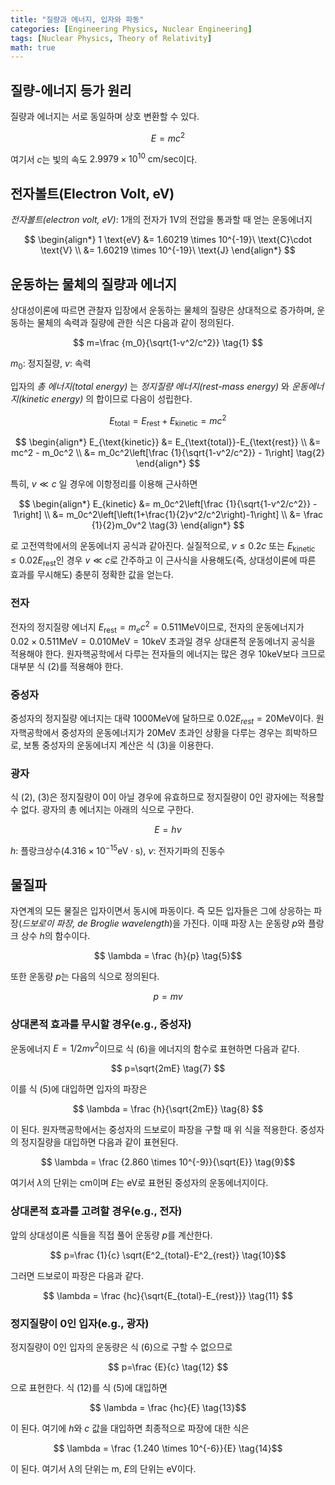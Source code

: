 ```yaml
---
title: "질량과 에너지, 입자와 파동"
categories: [Engineering Physics, Nuclear Engineering]
tags: [Nuclear Physics, Theory of Relativity]
math: true
---
```


## 질량-에너지 등가 원리
질량과 에너지는 서로 동일하며 상호 변환할 수 있다.

$$ E=mc^2 $$

여기서 $c$는 빛의 속도 $2.9979 \times 10^{10}\ \text{cm/sec}$이다.

## 전자볼트(Electron Volt, eV)
*전자볼트(electron volt, eV)*: 1개의 전자가 1V의 전압을 통과할 때 얻는 운동에너지

$$
\begin{align*} 
1 \text{eV} &= 1.60219 \times 10^{-19}\ \text{C}\cdot \text{V}
\\ &= 1.60219 \times 10^{-19}\ \text{J}
\end{align*}
$$

## 운동하는 물체의 질량과 에너지
상대성이론에 따르면 관찰자 입장에서 운동하는 물체의 질량은 상대적으로 증가하며, 운동하는 물체의 속력과 질량에 관한 식은 다음과 같이 정의된다.

$$ m=\frac {m_0}{\sqrt{1-v^2/c^2}} \tag{1} $$

$m_0$: 정지질량, $v$: 속력

입자의 *총 에너지(total energy)* 는 *정지질량 에너지(rest-mass energy)* 와 *운동에너지(kinetic energy)* 의 합이므로 다음이 성립한다.

$$ E_{\text{total}} = E_{\text{rest}}+E_{\text{kinetic}} = mc^2$$

$$
\begin{align*}
E_{\text{kinetic}} &= E_{\text{total}}-E_{\text{rest}}
\\ &= mc^2 - m_0c^2
\\ &= m_0c^2\left[\frac {1}{\sqrt{1-v^2/c^2}} - 1\right] \tag{2}
\end{align*}
$$

특히, $v\ll c$ 일 경우에 이항정리를 이용해 근사하면

$$
\begin{align*}
E_{kinetic} &= m_0c^2\left[\frac {1}{\sqrt{1-v^2/c^2}} - 1\right]
\\ &= m_0c^2\left[\left(1+\frac{1}{2}v^2/c^2\right)-1\right]
\\ &= \frac {1}{2}m_0v^2 \tag{3}
\end{align*}
$$

로 고전역학에서의 운동에너지 공식과 같아진다. 실질적으로, $v\leq 0.2c$ 또는 $E_{\text{kinetic}} \leq 0.02E_{\text{rest}}$인 경우 $v\ll c$로 간주하고 이 근사식을 사용해도(즉, 상대성이론에 따른 효과를 무시해도) 충분히 정확한 값을 얻는다.

### 전자
전자의 정지질량 에너지 $E_{\text{rest}}=m_ec^2=0.511 \text{MeV}$이므로, 전자의 운동에너지가 $0.02\times 0.511 \text{MeV}=0.010 \text{MeV}=10 \text{keV}$ 초과일 경우 상대론적 운동에너지 공식을 적용해야 한다. 원자핵공학에서 다루는 전자들의 에너지는 많은 경우 10keV보다 크므로 대부분 식 (2)를 적용해야 한다.

### 중성자
중성자의 정지질량 에너지는 대략 1000MeV에 달하므로 $0.02E_{rest}=20\text{MeV}$이다. 원자핵공학에서 중성자의 운동에너지가 20MeV 초과인 상황을 다루는 경우는 희박하므로, 보통 중성자의 운동에너지 계산은 식 (3)을 이용한다.

### 광자
식 (2), (3)은 정지질량이 0이 아닐 경우에 유효하므로 정지질량이 0인 광자에는 적용할 수 없다. 광자의 총 에너지는 아래의 식으로 구한다.

$$ E = h\nu \tag{4} $$

$h$: 플랑크상수($4.316 \times 10^{-15} \text{eV}\cdot\text{s}$), $\nu$: 전자기파의 진동수

## 물질파
자연계의 모든 물질은 입자이면서 동시에 파동이다. 즉 모든 입자들은 그에 상응하는 파장(*드보로이 파장, de Broglie wavelength*)을 가진다. 이때 파장 $\lambda$는 운동량 $p$와 플랑크 상수 $h$의 함수이다.

$$ \lambda = \frac {h}{p} \tag{5}$$

또한 운동량 $p$는 다음의 식으로 정의된다.

$$ p = mv \tag{6} $$

### 상대론적 효과를 무시할 경우(e.g., 중성자)
운동에너지 $E=1/2 mv^2$이므로 식 (6)을 에너지의 함수로 표현하면 다음과 같다.

$$ p=\sqrt{2mE} \tag{7} $$

이를 식 (5)에 대입하면 입자의 파장은 

$$ \lambda = \frac {h}{\sqrt{2mE}} \tag{8} $$

이 된다. 원자핵공학에서는 중성자의 드보로이 파장을 구할 때 위 식을 적용한다. 중성자의 정지질량을 대입하면 다음과 같이 표현된다.

$$ \lambda = \frac {2.860 \times 10^{-9}}{\sqrt{E}} \tag{9}$$

여기서 $\lambda$의 단위는 cm이며 $E$는 eV로 표현된 중성자의 운동에너지이다.

### 상대론적 효과를 고려할 경우(e.g., 전자)
앞의 상대성이론 식들을 직접 풀어 운동량 $p$를 계산한다.

$$ p=\frac {1}{c} \sqrt{E^2_{total}-E^2_{rest}} \tag{10}$$

그러면 드보로이 파장은 다음과 같다.

$$ \lambda = \frac {hc}{\sqrt{E_{total}-E_{rest}}} \tag{11} $$

### 정지질량이 0인 입자(e.g., 광자)
정지질량이 0인 입자의 운동량은 식 (6)으로 구할 수 없으므로 

$$ p=\frac {E}{c} \tag{12} $$

으로 표현한다. 식 (12)를 식 (5)에 대입하면 

$$ \lambda = \frac {hc}{E} \tag{13}$$

이 된다. 여기에 $h$와 $c$ 값을 대입하면 최종적으로 파장에 대한 식은 

$$ \lambda = \frac {1.240 \times 10^{-6}}{E} \tag{14}$$

이 된다. 여기서 $\lambda$의 단위는 m, $E$의 단위는 eV이다.